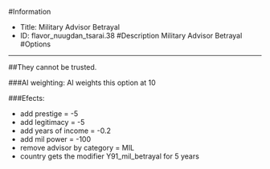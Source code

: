 #Information
 - Title: Military Advisor Betrayal
 - ID: flavor_nuugdan_tsarai.38
#Description
Military Advisor Betrayal
#Options

___
##They cannot be trusted.

###AI weighting:
AI weights this option at 10


###Efects:<ul><li>add prestige = -5</li><li>add legitimacy = -5</li><li>add years of income = -0.2</li><li>add mil power = -100</li><li>remove advisor by category = MIL</li><li>country gets the modifier Y91_mil_betrayal for 5 years</li></ul>
